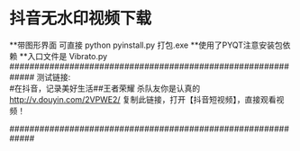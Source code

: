 # 抖音无水印视频下载
**带图形界面 可直接 python pyinstall.py 打包.exe
**使用了PYQT注意安装包依赖
**入口文件是 Vibrato.py
#############################################################
测试链接:  
#在抖音，记录美好生活##王者荣耀 杀队友你是认真的 http://v.douyin.com/2VPWE2/ 复制此链接，打开【抖音短视频】，直接观看视频！

#############################################################
